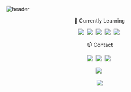 ![header](https://capsule-render.vercel.app/api?type=wave&color=auto&height=250&section=header&text=Jihun&fontSize=98&animation=twinkling)

<p align="center"> 🌱 Currently Learning </p>
<p align="center">
<p align="center">
  <img src="https://img.shields.io/badge/HTML5-007396?style=flat-square&logo=Java&logoColor=white"/></a>&nbsp
  <img src="https://img.shields.io/badge/CSS3-6DB33F?style=flat-square&logo=Spring&logoColor=white"/></a>&nbsp 
  <img src="https://img.shields.io/badge/Javascript-ffb13b?style=flat-square&logo=javascript&logoColor=white"/></a>&nbsp 
  <img src="https://img.shields.io/badge/Typescript-1572B6?style=flat-square&logo=css3&logoColor=white"/></a>&nbsp 
  <img src="https://img.shields.io/badge/React-E6B91E?style=flat-square&logo=MySql&logoColor=white"/></a>&nbsp
</p>


<p align="center"> 📫  Contact </p>
<p align="center">
<a href="https://velog.io/@zeebeck"><img src="https://img.shields.io/badge/velog-1DBF73?style=flat-square&logo=Vimeo&logoColor=white"/></a>&nbsp
<a href="jihunkim101112@gmail.com"><img src="https://img.shields.io/badge/Gmail-d14836?style=flat-square&logo=Gmail&logoColor=white&link=jihunkim101112@gmail.com"/></a>&nbsp
<a href="https://https://zeebeck.github.io/"><img src="https://img.shields.io/badge/githubpages-ff0000?style=flat-square&logo=githubpages&link=https://https://zeebeck.github.io/"/></a>&nbsp

</p>
<p align="center">
<img src="https://github-readme-stats.vercel.app/api?username=zeebeck&show_icons=true"/></a>&nbsp
</p>
<div align=center>
<a href="https://hits.seeyoufarm.com"><img src="https://hits.seeyoufarm.com/api/count/incr/badge.svg?url=https%3A%2F%2Fgithub.com%2Fzeebeck&count_bg=%2332399C&title_bg=%23BEA2A2&icon=&icon_color=%23E7E7E7&title=hits&edge_flat=false"/></a>            
</div>

